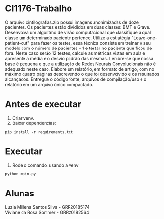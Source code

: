 # CI1176-Trabalho

O arquivo cintilografias.zip possui imagens anonimizadas de doze pacientes. Os pacientes estão divididos em duas classes: BMT e Grave. Desenvolva um algoritmo de visão computacional que classifique a qual classe um determinado paciente pertence. Utilize a estratégia "Leave-one-patient-out" para fazer os testes, essa técnica consiste em treinar o seu modelo com o número de pacientes - 1  e testar no paciente que ficou de fora. Neste caso serão 12 testes, calcule as métricas vistas em aula e apresente a média e o desvio padrão das mesmas. Lembre-se que nossa base é pequena e que a utilização de Redes Neurais Convolucionais não é adequado neste caso. Elabore um relatório, em formato de artigo, com no máximo quatro páginas descrevendo o que foi desenvolvido e os resultados alcançados. Entregue o código fonte, arquivos de compilação/uso e o relatório em um arquivo único compactado.

# Antes de executar
1. Criar venv.
2. Baixar dependências:
```
pip install -r requirements.txt
```

# Executar
1. Rode o comando, usando a venv
```
python main.py
```

# Alunas
Luzia Millena Santos Silva - GRR20185174 \
Viviane da Rosa Sommer - GRR20182564
